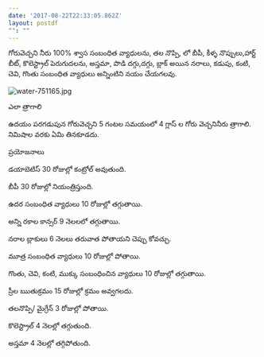 ```yaml
---
date: '2017-08-22T22:33:05.862Z'
layout: postdf
"": ""
---
```

గోరువెచ్చని నీరు 100% శ్వాస సంబంధిత వ్యాధులను, తల నొప్పి, లో బీపీ, కీళ్ళ నొప్పులు,హార్ట్ బీట్, కొలెస్ట్రాల్ పెరుగుదలను, అస్తమా, పొడి దగ్గు,దగ్గు, బ్లాక్ అయిన నరాలు, కడుపు, కంటి, చెవి, గొంతు సంబంధిత వ్యాధులు అన్నింటిని నయం చేయగలవు.

![water-751165.jpg](../../../../images/img-bd2da022-001b-4698-b642-024d5d656186.jpg)

ఎలా త్రాగాలి

ఉదయం పరగడుపున గోరువెచ్చని 5 గంటల సమయంలో 4 గ్లాస్ ల గోరు వెచ్చనినీరు త్రాగాలి. నిమిషాల వరకు ఏమి తినకూడదు.

ప్రయోజనాలు

డయాబెటిస్ 30 రోజుల్లో కంట్రోల్ అవుతుంది.

బీపీ 30 రోజుల్లో నియంత్రిస్తుంది.

ఉదర సంబంధిత వ్యాధులు 10 రోజుల్లో తగ్గుతాయి.

అన్ని రకాల కాన్సర్ 9 నెలలలో తగ్గుతాయి.

నరాల బ్లాకులు 6 నెలలు తరువాత పోతాయని చెప్పు కోవచ్చు.

మూత్ర సంబంధిత వ్యాధులు 10 రోజుల్లో పోతాయి.

గొంతు, చెవి, కంటి, ముక్కు సంబంధించిన వ్యాధులు 10 రోజుల్లో తగ్గుతాయి.

స్రీల ఋతుక్రమం 15 రోజుల్లో క్రమం అవ్వగలదు.

తలనొప్పి/ మైగ్రేన్ 3 రోజుల్లో పోతాయి.

కొలెస్ట్రాల్ 4 నెలల్లో తగ్గుతుంది.

అస్తమా 4 నెలల్లో తగ్గిపోతుంది.